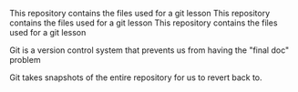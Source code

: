 This repository contains the files used for a git lesson
This repository contains the files used for a git lesson
This repository contains the files used for a git lesson

Git is a version control system that prevents us from having the "final doc" problem

Git takes snapshots of the entire repository for us to revert back to.
